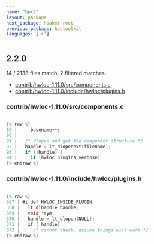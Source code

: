 ```yaml
---
name: "hpx5"
layout: package
next_package: hsakmt-roct
previous_package: hpctoolkit
languages: ['c']
---
```

## 2.2.0
14 / 2138 files match, 2 filtered matches.

 - [contrib/hwloc-1.11.0/src/components.c](#contribhwloc-1110srccomponentsc)
 - [contrib/hwloc-1.11.0/include/hwloc/plugins.h](#contribhwloc-1110includehwlocpluginsh)

### contrib/hwloc-1.11.0/src/components.c

```c

{% raw %}
89 |     basename++;
90 | 
91 |   /* dlopen and get the component structure */
92 |   handle = lt_dlopenext(filename);
93 |   if (!handle) {
94 |     if (hwloc_plugins_verbose)
{% endraw %}

```
### contrib/hwloc-1.11.0/include/hwloc/plugins.h

```c

{% raw %}
367 | #ifdef HWLOC_INSIDE_PLUGIN
368 |   lt_dlhandle handle;
369 |   void *sym;
370 |   handle = lt_dlopen(NULL);
371 |   if (!handle)
372 |     /* cannot check, assume things will work */
{% endraw %}

```